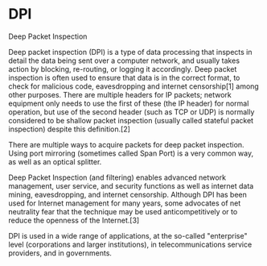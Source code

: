# DPI


Deep Packet Inspection

Deep packet inspection (DPI) is a type of data processing that inspects
in detail the data being sent over a computer network, and usually takes
action by blocking, re-routing, or logging it accordingly. Deep packet
inspection is often used to ensure that data is in the correct format,
to check for malicious code, eavesdropping and internet censorship\[1\]
among other purposes. There are multiple headers for IP packets; network
equipment only needs to use the first of these (the IP header) for
normal operation, but use of the second header (such as TCP or UDP) is
normally considered to be shallow packet inspection (usually called
stateful packet inspection) despite this definition.\[2\]

There are multiple ways to acquire packets for deep packet inspection.
Using port mirroring (sometimes called Span Port) is a very common way,
as well as an optical splitter.

Deep Packet Inspection (and filtering) enables advanced network
management, user service, and security functions as well as internet
data mining, eavesdropping, and internet censorship. Although DPI has
been used for Internet management for many years, some advocates of net
neutrality fear that the technique may be used anticompetitively or to
reduce the openness of the Internet.\[3\]

DPI is used in a wide range of applications, at the so-called
"enterprise" level (corporations and larger institutions), in
telecommunications service providers, and in governments.


